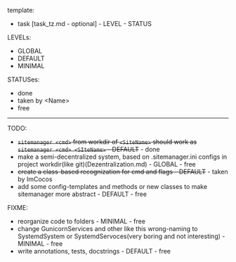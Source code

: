 template:
 - task [task_tz.md - optional] - LEVEL - STATUS

LEVELs:
 - GLOBAL
 - DEFAULT
 - MINIMAL

STATUSes:
 - done
 - taken by \<Name\>
 - free

---

TODO:
 - ~~`sitemanager <cmd>` from workdir of `<SiteName>` should work as `sitemanager <cmd> <SIteName>` - DEFAULT~~ - done
 - make a semi-decentralized system, based on .sitemanager.ini configs in project workdir(like git)(Dezentralization.md) - GLOBAL - free
 - ~~create a class-based recognization for cmd and flags - DEFAULT~~ - taken by ImCocos
 - add some config-templates and methods or new classes to make sitemanager more abstract - DEFAULT - free

FIXME:
 - reorganize code to folders - MINIMAL - free
 - change GunicornServices and other like this wrong-naming to SystemdSystem or SystemdServoces(very boring and not interesting) - MINIMAL - free
 - write annotations, tests, docstrings - DEFAULT - free

